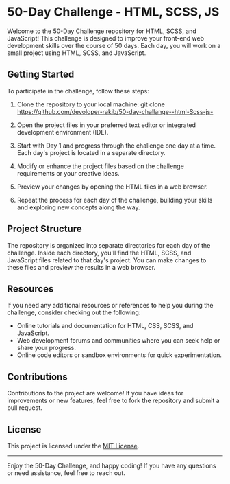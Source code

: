 # 50-Day Challenge - HTML, SCSS, JS

Welcome to the 50-Day Challenge repository for HTML, SCSS, and JavaScript! This challenge is designed to improve your front-end web development skills over the course of 50 days. Each day, you will work on a small project using HTML, SCSS, and JavaScript.

## Getting Started

To participate in the challenge, follow these steps:

1. Clone the repository to your local machine:
git clone https://github.com/devoloper-rakib/50-day-challange--html-Scss-js-


2. Open the project files in your preferred text editor or integrated development environment (IDE).

3. Start with Day 1 and progress through the challenge one day at a time. Each day's project is located in a separate directory.

4. Modify or enhance the project files based on the challenge requirements or your creative ideas.

5. Preview your changes by opening the HTML files in a web browser.

6. Repeat the process for each day of the challenge, building your skills and exploring new concepts along the way.

## Project Structure

The repository is organized into separate directories for each day of the challenge. Inside each directory, you'll find the HTML, SCSS, and JavaScript files related to that day's project. You can make changes to these files and preview the results in a web browser.

## Resources

If you need any additional resources or references to help you during the challenge, consider checking out the following:

- Online tutorials and documentation for HTML, CSS, SCSS, and JavaScript.
- Web development forums and communities where you can seek help or share your progress.
- Online code editors or sandbox environments for quick experimentation.

## Contributions

Contributions to the project are welcome! If you have ideas for improvements or new features, feel free to fork the repository and submit a pull request.

## License

This project is licensed under the [MIT License](LICENSE).

---

Enjoy the 50-Day Challenge, and happy coding! If you have any questions or need assistance, feel free to reach out.


